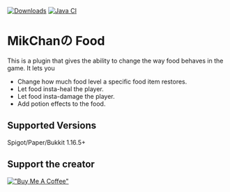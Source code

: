 [![Downloads](https://pluginbadges.glitch.me/api/v1/dl/Downloads-limegreen.svg?spigot=mikchan%25E3%2581%25AEfood.103363&github=MikChanNoPlugins%2FFood&style=flat)](https://www.spigotmc.org/resources/mikchan%E3%81%AEfood.103363/)
[![Java CI](https://github.com/MikChanNoPlugins/Food/actions/workflows/ci.yaml/badge.svg)](https://github.com/MikChanNoPlugins/Food/actions/workflows/ci.yaml)

# MikChanの Food

This is a plugin that gives the ability to change the way food behaves in the game. It lets you
  - Change how much food level a specific food item restores.
  - Let food insta-heal the player.
  - Let food insta-damage the player.
  - Add potion effects to the food.

## Supported Versions

Spigot/Paper/Bukkit 1.16.5+

## Support the creator
[!["Buy Me A Coffee"](https://www.buymeacoffee.com/assets/img/custom_images/orange_img.png)](https://www.buymeacoffee.com/mcnp)
